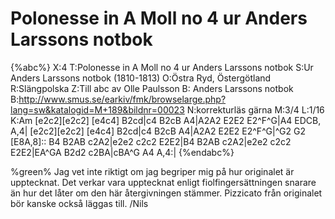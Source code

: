 # Polonesse in A Moll no 4 ur Anders Larssons notbok

{%abc%}
X:4
T:Polonesse in A Moll no 4 ur Anders Larssons notbok
S:Ur Anders Larssons notbok (1810-1813)
O:Östra Ryd, Östergötland
R:Slängpolska
Z:Till abc av Olle Paulsson
B: Anders Larssons notbok
B:http://www.smus.se/earkiv/fmk/browselarge.php?lang=sw&katalogid=M+189&bildnr=00023
N:korrekturläs gärna
M:3/4
L:1/16
K:Am
[e2c2][e2c2] [e4c4] B2cd|c4 B2cB A4|A2A2 E2E2 E2^F^G|A4 EDCB, A,4|
[e2c2][e2c2] [e4c4] B2cd|c4 B2cB A4|A2A2 E2E2 E2^F^G|^G2 G2 [E8A,8]::
B4 B2AB c2A2|e2e2 c2c2 E2E2|B4 B2AB c2A2|e2e2 c2c2 E2E2|EA^GA B2d2 c2BA|cBA^G A4 A,4:|
{%endabc%}

%green% Jag vet inte riktigt om jag begriper mig på hur originalet är upptecknat. Det verkar vara upptecknat enligt fiolfingersättningen snarare än hur det låter om den här återgivningen stämmer. Pizzicato från originalet bör kanske också läggas till. /Nils
